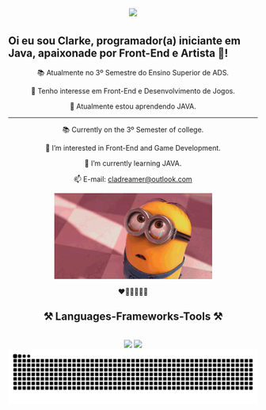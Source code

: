 <h1 align="center">
    <img src="https://readme-typing-svg.herokuapp.com/?font=Righteous&size=35&center=true&vCenter=true&width=500&height=70&duration=4000&lines=Hi+There!+👋;+I'm+Clarke+Brasil!;" />
</h1>

## Oi eu sou Clarke, programador(a) iniciante em Java, apaixonade por Front-End e Artista 🎨!

<div align="center">

📚 Atualmente no 3º Semestre do Ensino Superior de ADS.

👀 Tenho interesse em Front-End e Desenvolvimento de Jogos.

🌱 Atualmente estou aprendendo JAVA.

-----------------------------------------------
📚 Currently on the 3º Semester of college.

👀 I’m interested in Front-End and Game Development.

🌱 I’m currently learning JAVA.

📫 E-mail: cladreamer@outlook.com

 ![](https://github.com/Clarke2302/Clarke2302/blob/main/giphy.gif)

  ❤️🧡💛💚💙💜

 </div>

 <h2 align="center">⚒️ Languages-Frameworks-Tools ⚒️</h2>
<br/>
<div align="center">
    <img src="https://skillicons.dev/icons?i=html,css,vscode,github,figma,git" />
    <img src="https://skillicons.dev/icons?i=javascript,java,mysql" /><br>

  <img alt="snake eating my contributions" src="https://raw.githubusercontent.com/Clarke2302/Clarke2302/output/github-contribution-grid-snake-dark.svg" />
</div>



<!---
Clarke2302/Clarke2302 is a ✨ special ✨ repository because its `README.md` (this file) appears on your GitHub profile.
You can click the Preview link to take a look at your changes.
--->
